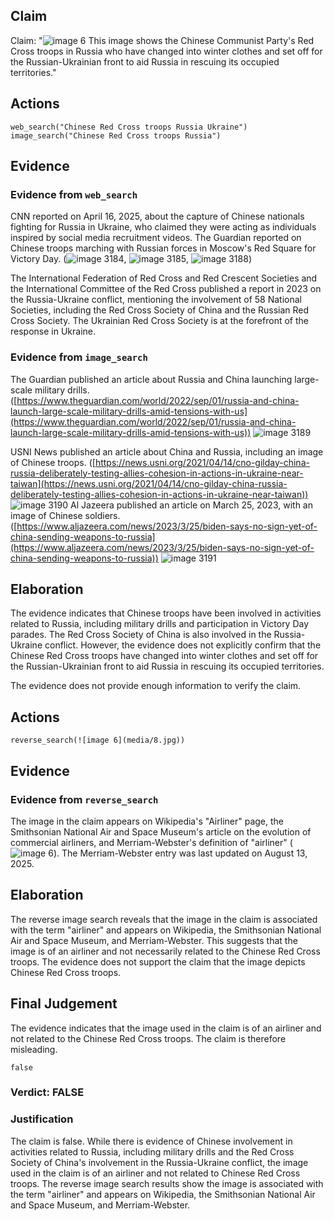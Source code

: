 ## Claim
Claim: "![image 6](media/8.jpg) This image shows the Chinese Communist Party's Red Cross troops in Russia who have changed into winter clothes and set off for the Russian-Ukrainian front to aid Russia in rescuing its occupied territories."

## Actions
```
web_search("Chinese Red Cross troops Russia Ukraine")
image_search("Chinese Red Cross troops Russia")
```

## Evidence
### Evidence from `web_search`
CNN reported on April 16, 2025, about the capture of Chinese nationals fighting for Russia in Ukraine, who claimed they were acting as individuals inspired by social media recruitment videos. The Guardian reported on Chinese troops marching with Russian forces in Moscow's Red Square for Victory Day. (![image 3184](media/2025-08-22_10-52-1755859927-854750.jpg), ![image 3185](media/2025-08-22_10-52-1755859929-160325.jpg), ![image 3188](media/2025-08-22_10-52-1755859931-762213.jpg))

The International Federation of Red Cross and Red Crescent Societies and the International Committee of the Red Cross published a report in 2023 on the Russia-Ukraine conflict, mentioning the involvement of 58 National Societies, including the Red Cross Society of China and the Russian Red Cross Society. The Ukrainian Red Cross Society is at the forefront of the response in Ukraine.


### Evidence from `image_search`
The Guardian published an article about Russia and China launching large-scale military drills. ([https://www.theguardian.com/world/2022/sep/01/russia-and-china-launch-large-scale-military-drills-amid-tensions-with-us](https://www.theguardian.com/world/2022/sep/01/russia-and-china-launch-large-scale-military-drills-amid-tensions-with-us)) ![image 3189](media/2025-08-22_10-52-1755859947-387013.jpg)

USNI News published an article about China and Russia, including an image of Chinese troops. ([https://news.usni.org/2021/04/14/cno-gilday-china-russia-deliberately-testing-allies-cohesion-in-actions-in-ukraine-near-taiwan](https://news.usni.org/2021/04/14/cno-gilday-china-russia-deliberately-testing-allies-cohesion-in-actions-in-ukraine-near-taiwan)) ![image 3190](media/2025-08-22_10-52-1755859947-910403.jpg) Al Jazeera published an article on March 25, 2023, with an image of Chinese soldiers. ([https://www.aljazeera.com/news/2023/3/25/biden-says-no-sign-yet-of-china-sending-weapons-to-russia](https://www.aljazeera.com/news/2023/3/25/biden-says-no-sign-yet-of-china-sending-weapons-to-russia)) ![image 3191](media/2025-08-22_10-52-1755859948-307768.jpg)


## Elaboration
The evidence indicates that Chinese troops have been involved in activities related to Russia, including military drills and participation in Victory Day parades. The Red Cross Society of China is also involved in the Russia-Ukraine conflict. However, the evidence does not explicitly confirm that the Chinese Red Cross troops have changed into winter clothes and set off for the Russian-Ukrainian front to aid Russia in rescuing its occupied territories.

The evidence does not provide enough information to verify the claim.


## Actions
```
reverse_search(![image 6](media/8.jpg))
```

## Evidence
### Evidence from `reverse_search`
The image in the claim appears on Wikipedia's "Airliner" page, the Smithsonian National Air and Space Museum's article on the evolution of commercial airliners, and Merriam-Webster's definition of "airliner" (![image 6](media/8.jpg)). The Merriam-Webster entry was last updated on August 13, 2025.


## Elaboration
The reverse image search reveals that the image in the claim is associated with the term "airliner" and appears on Wikipedia, the Smithsonian National Air and Space Museum, and Merriam-Webster. This suggests that the image is of an airliner and not necessarily related to the Chinese Red Cross troops. The evidence does not support the claim that the image depicts Chinese Red Cross troops.


## Final Judgement
The evidence indicates that the image used in the claim is of an airliner and not related to the Chinese Red Cross troops. The claim is therefore misleading.

`false`

### Verdict: FALSE

### Justification
The claim is false. While there is evidence of Chinese involvement in activities related to Russia, including military drills and the Red Cross Society of China's involvement in the Russia-Ukraine conflict, the image used in the claim is of an airliner and not related to Chinese Red Cross troops. The reverse image search results show the image is associated with the term "airliner" and appears on Wikipedia, the Smithsonian National Air and Space Museum, and Merriam-Webster.
